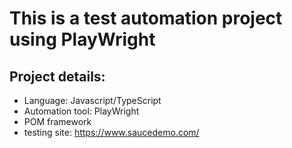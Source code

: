 # This is a test automation project using PlayWright
## Project details:
- Language: Javascript/TypeScript
- Automation tool: PlayWright
- POM framework
- testing site: https://www.saucedemo.com/